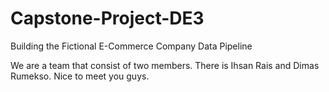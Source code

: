 # Capstone-Project-DE3
Building the Fictional E-Commerce Company Data Pipeline

We are a team that consist of two members. There is Ihsan Rais and Dimas Rumekso. Nice to meet you guys.